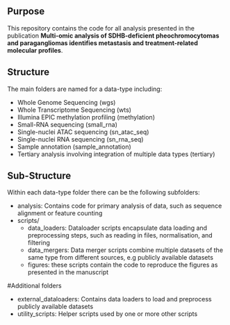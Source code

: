## Purpose
This repository contains the code for all analysis presented in the publication **Multi-omic analysis of SDHB-deficient pheochromocytomas and paragangliomas identifies metastasis and treatment-related molecular profiles**.

## Structure
The main folders are named for a data-type including: 
- Whole Genome Sequencing (wgs) 
- Whole Transcriptome Sequencing (wts)
- Illumina EPIC methylation profiling (methylation)
- Small-RNA sequencing (small_rna)
- Single-nuclei ATAC sequencing (sn_atac_seq)
- Single-nuclei RNA sequencing (sn_rna_seq)
- Sample annotation (sample_annotation)
- Tertiary analysis involving integration of multiple data types (tertiary)

## Sub-Structure
Within each data-type folder there can be the following subfolders:
- analysis: Contains code for primary analysis of data, such as sequence alignment or feature counting
- scripts/
  - data_loaders: Dataloader scripts encapsulate data loading and preprocessing steps, such as reading in files, normalisation, and filtering
  - data_mergers: Data merger scripts combine multiple datasets of the same type from different sources, e.g publicly available datasets 
  - figures: these scripts contain the code to reproduce the figures as presented in the manuscript
 
#Additional folders
- external_dataloaders: Contains data loaders to load and preprocess publicly available datasets
- utility_scripts: Helper scripts used by one or more other scripts 
